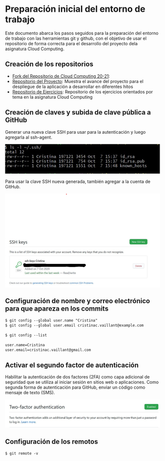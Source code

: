 # Preparación inicial del entorno de trabajo  

Este documento abarca los pasos seguidos para la preparación del entorno de trabajo con las herramientas git y github, con el objetivo de usar el repositorio de forma correcta para el desarrollo del proyecto dela asignatura Cloud Computing.


## Creación de los repositorios

- [Fork del Repositorio de Cloud Computing 20-21](https://github.com/ccvaillant1992/CC-20-21):  
- [Repositorio del Proyecto](https://github.com/ccvaillant1992/CC-20-21-Proyecto): Muestra el avance del proyecto para el despliegue de la aplicación a desarrollar en diferentes hitos  
- [Repositorio de Ejercicios](): Repositorio de los ejercicios orientados por tema en la asignatura Cloud Computing 

## Creación de claves y subida de clave pública a GitHub

Generar una nueva clave SSH para usar para la autenticación y luego agregarla al ssh-agent.

![keys](./img/keys.png)

Para usar la clave SSH nueva generada, también agregar a la cuenta de GitHub.

![addKeys](./img/addKeys.png)

## Configuración de nombre y correo electrónico para que apareza en los commits

```
$ git config --global user.name "Cristina"
$ git config --global user.email cristinac.vaillant@example.com

$ git config --list

user.name=Cristina
user.email=cristinac.vaillant@gmail.com

```

## Activar el segundo factor de autenticación

Habilitar la autenticación de dos factores (2FA) como capa adicional de seguridad que se utiliza al iniciar sesión en sitios web o aplicaciones. 
Como segunda forma de autenticación para GitHub, enviar un código como mensaje de texto (SMS). 

![auth](./img/auth.png)

## Configuración de los remotos

```
$ git remote -v

```
